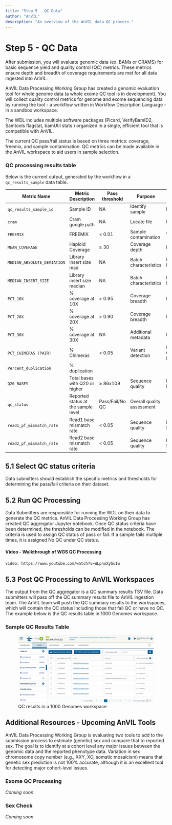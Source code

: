 ```yaml
---
title: "Step 5 - QC Data"
author: "AnVIL"
description: "An overview of the AnVIL data QC process."
---
```


# Step 5 - QC Data

<hero>After submission, you will evaluate genomic data (ex. BAMs or CRAMS) for basic sequence yield and quality control (QC) metrics. These metrics ensure depth and breadth of coverage requirements are met for all data ingested into AnVIL.  
</hero>

AnVIL Data Processing Working Group has created a genomic evaluation tool for whole genome data (a whole exome QC tool is in development). You will collect quality control metrics for genome and exome sequencing data by running the tool - a workflow written in Workflow Description Language - in a sandbox workspace.

The WDL includes multiple software packages (Picard, VerifyBamID2, Samtools flagstat, bamUtil stats ) organized in a single, efficient tool that is compatible with AnVIL.

The current QC pass/fail status is based on three metrics:  coverage, freemix, and sample contamination. QC metrics can be made available in the AnVIL workspace to aid users in sample selection.     

### QC processing results table   
Below is the current output, generated by the workflow in a `qc_results_sample` data table.

|     Metric Name      | Metric Description | Pass threshold |     Purpose           | Source Tool                  | 
|  ------------------- | ------------------ | -------------- | --------------------- | ---------------------------- |  
| `qc_results_sample_id` | Sample ID          |  NA            | Identify sample       | NA                           |   
| `cram`                 | Cram google path   |  NA            | Locate file           | NA                           | 
| `FREEMIX`              | FREEMIX            |  < 0.01        | Sample contamination  | VerifyBamID2                 | 
| `MEAN_COVERAGE`        | Haploid Coverage   | ≥ 30           | Coverage depth        |Picard CollectWgs Metrics      | 
| `MEDIAN_ABSOLUTE_DEVIATION` | Library insert size mad | NA | Batch characteristics |Picard CollectInsertSize Metrics |  
| `MEDIAN_INSERT_SIZE` | Library insert size median | NA | Batch characteristics    | Picard CollectInsertSize Metrics | 
| `PCT_10X`              | % coverage at 10X  | > 0.95         | Coverage breadth      | Picard CollectWgs Metrics     | 
| `PCT_20X`              | % coverage at 20X  | > 0.90         | Coverage breadth      | Picard CollectWgs Metrics     | 
| `PCT_30X`              | % coverage at 30X  | NA             | Additional metadata   | Picard CollectWgs Metrics     | 
| `PCT_CHIMERAS (PAIR)`  | % Chimeras         | < 0.05    | Variant detection | Picard CollectAlignmentSummary Metrics | 
| `Percent_duplication`  | % duplication      |                |                       |                              |          
| `Q20_BASES` |Total bases with Q20 or higher | ≥ 86x109   | Sequence quality | Picard CollectQualityYield Metrics     | 
| `qc_status` |Reported status at the sample level |Pass/Fail/No QC | Overall quality assessment |                    | 
| `read1_pf_mismatch_rate` | Read1 base mismatch rate | < 0.05 | Sequence quality |Picard Collect Alignment Summary Metrics| 
| `read2_pf_mismatch_rate` | Read2 base mismatch rate | < 0.05 | Sequence quality |Picard Collect Alignment Summary Metrics|

## 5.1 Select QC status criteria
Data submitters should establish the specific metrics and thresholds for determining the pass/fail criteria on their dataset.

## 5.2 Run QC Processing
Data Submitters are responsible for running the WDL on their data to generate the QC metrics.  AnVIL Data Processing Working Group has created QC aggregator Jupyter notebook.  Once QC status criteria have been determined, the thresholds can be modified in the notebook.  The criteria is used to assign QC status of pass or fail.  If a sample fails multiple times, it is assigned No QC under QC status.       
#### Video - Walkthrough of WGS QC Processing
`video: https://www.youtube.com/watch?v=WLpnoXySuIw`

## 5.3 Post QC Processing to AnVIL Workspaces
The output from the QC aggregator is a QC summary results TSV file.  Data submitters will pass off the QC summary results file to AnVIL ingestion team.  The AnVIL team will push the QC summary results to the workspaces, which will contain the QC status including those that fail QC or have no QC. The example below is the QC results table in 1000 Genomes workspace.
### Sample QC Results Table
<figure>
<img src="./_images/qc-results.png" alt="QC Results."/>
<figure-caption>QC results in a 1000 Genomes workspace</figure-caption>
</figure>

## Additional Resources - Upcoming AnVIL Tools
AnVIL Data Processing Working Group is evaluating two tools to add to the submission process to estimate (genetic) sex and compare that to reported sex.  The goal is to identify at a cohort level any major issues between the genomic data and the reported phenotype data. Variation in sex chromosome copy number (e.g., XXY, XO, somatic mosaicism) means that genetic sex prediction is not 100% accurate, although it is an excellent tool for detecting major cohort-level issues.
### Exome QC Processing
_Coming soon_
### Sex Check
_Coming soon_

